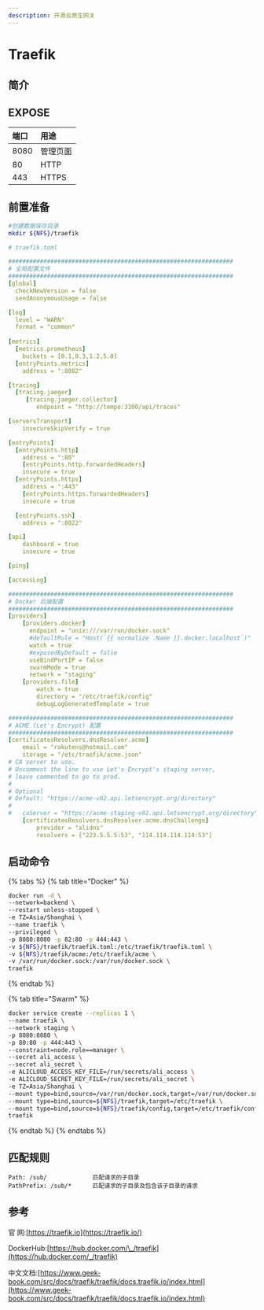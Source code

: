 ```yaml
---
description: 开源云原生网关
---
```


# Traefik

## 简介



## EXPOSE

| 端口 | 用途 |
| :--- | :--- |
| 8080 | 管理页面 |
| 80 | HTTP |
| 443 | HTTPS |



## 前置准备

```bash
#创建数据保存目录
mkdir ${NFS}/traefik
```

```yaml
# traefik.toml

################################################################
# 全局配置文件
################################################################
[global]
  checkNewVersion = false
  sendAnonymousUsage = false

[log]
  level = "WARN"
  format = "common"
  
[metrics]
  [metrics.prometheus]
    buckets = [0.1,0.3,1.2,5.0]
  [entryPoints.metrics]
    address = ":8082"

[tracing]
  [tracing.jaeger]
     [tracing.jaeger.collector]
        endpoint = "http://tempo:3100/api/traces"

[serversTransport]
	insecureSkipVerify = true

[entryPoints]
  [entryPoints.http]
    address = ":80"
    [entryPoints.http.forwardedHeaders]
	insecure = true
  [entryPoints.https]
    address = ":443"
    [entryPoints.https.forwardedHeaders]
	insecure = true

  [entryPoints.ssh]
    address = ":8022"

[api]
	dashboard = true
	insecure = true

[ping]

[accessLog]

################################################################
# Docker 后端配置
################################################################
[providers]
    [providers.docker]
	  endpoint = "unix:///var/run/docker.sock"
	  #defaultRule = "Host(`{{ normalize .Name }}.docker.localhost`)"
	  watch = true
	  #exposedByDefault = false
	  useBindPortIP = false
	  swarmMode = true
	  network = "staging"
    [providers.file]
        watch = true
        directory = "/etc/traefik/config"
        debugLogGeneratedTemplate = true

################################################################
# ACME (Let's Encrypt) 配置
################################################################
[certificatesResolvers.dnsResolver.acme]
	email = "rakutens@hotmail.com"
	storage = "/etc/traefik/acme.json"
# CA server to use.
# Uncomment the line to use Let's Encrypt's staging server,
# leave commented to go to prod.
#
# Optional
# Default: "https://acme-v02.api.letsencrypt.org/directory"
#
#	caServer = "https://acme-staging-v02.api.letsencrypt.org/directory"
	[certificatesResolvers.dnsResolver.acme.dnsChallenge]
		provider = "alidns"
		resolvers = ["223.5.5.5:53", "114.114.114.114:53"]

```

## 启动命令

{% tabs %}
{% tab title="Docker" %}


```bash
docker run -d \
--network=backend \
--restart unless-stopped \
-e TZ=Asia/Shanghai \
--name traefik \
--privileged \
-p 8080:8080 -p 82:80 -p 444:443 \
-v ${NFS}/traefik/traefik.toml:/etc/traefik/traefik.toml \
-v ${NFS}/traefik/acme:/etc/traefik/acme \
-v /var/run/docker.sock:/var/run/docker.sock \
traefik
```
{% endtab %}

{% tab title="Swarm" %}


```bash
docker service create --replicas 1 \
--name traefik \
--network staging \
-p 8080:8080 \
-p 80:80 -p 444:443 \
--constraint=node.role==manager \
--secret ali_access \
--secret ali_secret \
-e ALICLOUD_ACCESS_KEY_FILE=/run/secrets/ali_access \
-e ALICLOUD_SECRET_KEY_FILE=/run/secrets/ali_secret \
-e TZ=Asia/Shanghai \
--mount type=bind,source=/var/run/docker.sock,target=/var/run/docker.sock \
--mount type=bind,source=${NFS}/traefik,target=/etc/traefik \
--mount type=bind,source=${NFS}/traefik/config,target=/etc/traefik/config,readonly \
traefik
```
{% endtab %}
{% endtabs %}

## 匹配规则

```text
Path: /sub/             匹配请求的子目录
PathPrefix: /sub/*      匹配请求的子目录及包含该子目录的请求
```

## 参考

官 网:[https://traefik.io](https://traefik.io/)

DockerHub:[https://hub.docker.com/\_/traefik](https://hub.docker.com/_/traefik)

中文文档:[https://www.geek-book.com/src/docs/traefik/traefik/docs.traefik.io/index.html](https://www.geek-book.com/src/docs/traefik/traefik/docs.traefik.io/index.html)


